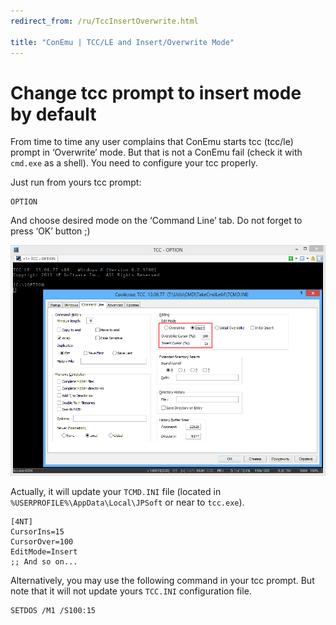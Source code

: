 ```yaml
---
redirect_from: /ru/TccInsertOverwrite.html

title: "ConEmu | TCC/LE and Insert/Overwrite Mode"
---
```


# Change tcc prompt to insert mode by default

From time to time any user complains that ConEmu starts tcc (tcc/le)
prompt in ‘Overwrite’ mode.
But that is not a ConEmu fail (check it with `cmd.exe` as a shell).
You need to configure your tcc properly.

Just run from yours tcc prompt:

~~~
OPTION
~~~

And choose desired mode on the ‘Command Line’ tab.
Do not forget to press ‘OK’ button ;)


![Change tcc prompt to insert mode by default](/img/TccInsertOverwrite.png)

Actually, it will update your `TCMD.INI` file
(located in `%USERPROFILE%\AppData\Local\JPSoft` or near to `tcc.exe`).

~~~
[4NT]
CursorIns=15
CursorOver=100
EditMode=Insert
;; And so on...
~~~

Alternatively, you may use the following command in your tcc prompt.
But note that it will not update yours `TCC.INI` configuration file.

~~~
SETDOS /M1 /S100:15
~~~
